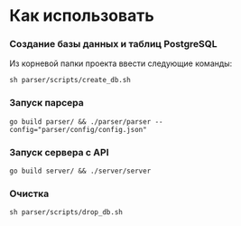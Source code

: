 # Как использовать

### Создание базы данных и таблиц PostgreSQL
Из корневой папки проекта ввести следующие команды:
```
sh parser/scripts/create_db.sh
```

### Запуск парсера
```
go build parser/ && ./parser/parser --config="parser/config/config.json"
```

### Запуск сервера с API
```
go build server/ && ./server/server
```

### Очистка
```
sh parser/scripts/drop_db.sh
```
